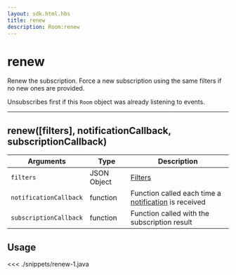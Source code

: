 ```yaml
---
layout: sdk.html.hbs
title: renew
description: Room:renew
---
```


# renew

Renew the subscription. Force a new subscription using the same filters if no new ones are provided.

Unsubscribes first if this `Room` object was already listening to events.

---

## renew([filters], notificationCallback, subscriptionCallback)

| Arguments              | Type        | Description                                                                          |
| ---------------------- | ----------- | ------------------------------------------------------------------------------------ |
| `filters`              | JSON Object | [Filters](/koncorde/1)                                                               |
| `notificationCallback` | function    | Function called each time a [notification](/sdk/android/3/notifications) is received |
| `subscriptionCallback` | function    | Function called with the subscription result                                         |

## Usage

<<< ./snippets/renew-1.java
